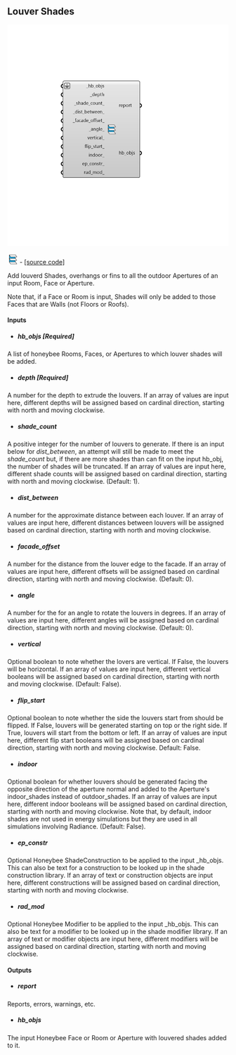 ## Louver Shades

![](../../images/components/Louver_Shades.png)

![](../../images/icons/Louver_Shades.png) - [[source code]](https://github.com/ladybug-tools/honeybee-grasshopper-core/blob/master/ladybug_grasshopper/src//HB%20Louver%20Shades.py)


Add louverd Shades, overhangs or fins to all the outdoor Apertures of an input Room, Face or Aperture. 

Note that, if a Face or Room is input, Shades will only be added to those Faces that are Walls (not Floors or Roofs). 



#### Inputs
* ##### hb_objs [Required]
A list of honeybee Rooms, Faces, or Apertures to which louver shades will be added. 
* ##### depth [Required]
A number for the depth to extrude the louvers. If an array of values are input here, different depths will be assigned based on cardinal direction, starting with north and moving clockwise. 
* ##### shade_count 
A positive integer for the number of louvers to generate. If there is an input below for _dist_between_, an attempt will still be made to meet the _shade_count_ but, if there are more shades than can fit on the input hb_obj, the number of shades will be truncated. If an array of values are input here, different shade counts will be assigned based on cardinal direction, starting with north and moving clockwise. (Default: 1). 
* ##### dist_between 
A number for the approximate distance between each louver. If an array of values are input here, different distances between louvers will be assigned based on cardinal direction, starting with north and moving clockwise. 
* ##### facade_offset 
A number for the distance from the louver edge to the facade. If an array of values are input here, different offsets will be assigned based on cardinal direction, starting with north and moving clockwise. (Default: 0). 
* ##### angle 
A number for the for an angle to rotate the louvers in degrees. If an array of values are input here, different angles will be assigned based on cardinal direction, starting with north and moving clockwise. (Default: 0). 
* ##### vertical 
Optional boolean to note whether the lovers are vertical. If False, the louvers will be horizontal. If an array of values are input here, different vertical booleans will be assigned based on cardinal direction, starting with north and moving clockwise. (Default: False). 
* ##### flip_start 
Optional boolean to note whether the side the louvers start from should be flipped. If False, louvers will be generated starting on top or the right side. If True, louvers will start from the bottom or left. If an array of values are input here, different flip start booleans will be assigned based on cardinal direction, starting with north and moving clockwise. Default: False. 
* ##### indoor 
Optional boolean for whether louvers should be generated facing the opposite direction of the aperture normal and added to the Aperture's indoor_shades instead of outdoor_shades. If an array of values are input here, different indoor booleans will be assigned based on cardinal direction, starting with north and moving clockwise. Note that, by default, indoor shades are not used in energy simulations but they are used in all simulations involving Radiance. (Default: False). 
* ##### ep_constr 
Optional Honeybee ShadeConstruction to be applied to the input _hb_objs. This can also be text for a construction to be looked up in the shade construction library. If an array of text or construction objects are input here, different constructions will be assigned based on cardinal direction, starting with north and moving clockwise. 
* ##### rad_mod 
Optional Honeybee Modifier to be applied to the input _hb_objs. This can also be text for a modifier to be looked up in the shade modifier library. If an array of text or modifier objects are input here, different modifiers will be assigned based on cardinal direction, starting with north and moving clockwise. 

#### Outputs
* ##### report
Reports, errors, warnings, etc. 
* ##### hb_objs
The input Honeybee Face or Room or Aperture with louvered shades added to it. 
